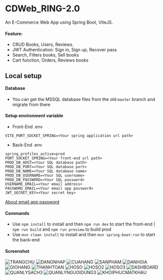 # CDWeb_RING-2.0
An E-Commerce Web App using Spring Boot, ViteJS.

#### Feature:
- CRUD Books, Users, Reviews.
- JWT Authentication: Sign in, Sign up, Recover pass
- Search, Filters books, Sell books
- Cart function, Orders, Reviews books

## Local setup
#### Database
- You can get the MSSQL database files from the old `master` branch and migrate from there

#### Setup environment variable
- Front-End .env
```.env
VITE_PORT_SOCKET_SPRING=<Your spring application url path>
```
- Back-End .env
```.env
spring_profiles_active=prod
PORT_SOCKET_SPRING=<Your front-end url path>
PROD_DB_HOST=<Your SQL database path>
PROD_DB_PORT=<Your SQL database port>
PROD_DB_NAME=<Your SQL database name>
PROD_DB_USERNAME=<Your SQL username>
PROD_DB_PASSWORD=<Your SQL password>
USERNAME_EMAIL=<Your email address>
PASSWORD_EMAIL=<Your email app password>
JWT_SECRET_KEY=<Your secret key>
```
[About email app password](https://support.google.com/mail/answer/185833?hl=en)

#### Commands
- Use `npm install` to install and then `npm run dev` to start the front-end | `npm run build` and `npm run preview` to build prod
- Use `mvn clean install` to install and then `mvn spring-boot:run` to start the back-end

#### Screenshot
![TRANGCHU](https://github.com/treocaynho01629/CDWeb_RING-2.0/assets/91520278/800848dd-97e1-4585-8141-7bf4ee3a3f1b)
![DANGNHAP](https://github.com/treocaynho01629/CDWeb_RING-2.0/assets/91520278/1c8cd8c5-3eba-4651-9f54-be834782d14e)
![CUAHANG](https://github.com/treocaynho01629/CDWeb_RING-2.0/assets/91520278/608411ea-8d83-4876-86aa-2517a499dbc7)
![SANPHAM](https://github.com/treocaynho01629/CDWeb_RING-2.0/assets/91520278/7fcbda25-a641-4443-b5e5-094df7205150)
![DANHGIA](https://github.com/treocaynho01629/CDWeb_RING-2.0/assets/91520278/879acf5a-3664-4ebd-80ae-1e58ddb756e6)
![GIOHANG](https://github.com/treocaynho01629/CDWeb_RING-2.0/assets/91520278/b2174ebc-9cfc-4c7a-a2da-3658b0d7b2f9)
![THANHTOAN](https://github.com/treocaynho01629/CDWeb_RING-2.0/assets/91520278/e3872419-5799-4ed5-ba6d-0f637b017af2)
![HOSO](https://github.com/treocaynho01629/CDWeb_RING-2.0/assets/91520278/1d391e42-05f2-4225-80f9-a12444e5cb80)
![HOSO2](https://github.com/treocaynho01629/CDWeb_RING-2.0/assets/91520278/5833f481-8cef-4849-b6a8-ceb22a5f40af)
![HOSO3](https://github.com/treocaynho01629/CDWeb_RING-2.0/assets/91520278/b2eb00ca-90dc-4003-9163-d0416e43344b)
![DASHBOARD](https://github.com/treocaynho01629/CDWeb_RING-2.0/assets/91520278/056b47e7-7ac0-4aee-952c-204df802c0ee)
![QUANLYSACH3](https://github.com/treocaynho01629/CDWeb_RING-2.0/assets/91520278/d50db8dc-713e-493d-bf54-dbc21f6f7cfc)
![QUANLYNGUOIDUNG3](https://github.com/treocaynho01629/CDWeb_RING-2.0/assets/91520278/58d06db9-15d3-4a03-b981-5ec8cda099ae)
![KHOIPHUCMATKHAU](https://github.com/treocaynho01629/CDWeb_RING-2.0/assets/91520278/26a663d5-963d-4a7e-8008-04695f507749)
